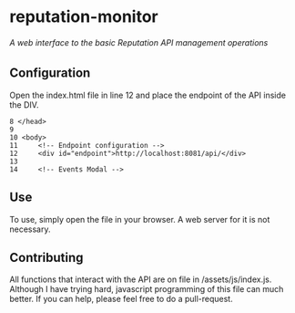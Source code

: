 # reputation-monitor
###### A web interface to the basic Reputation API management operations

Configuration
-------------

Open the index.html file in line 12 and place the endpoint of the API inside the DIV.

    8 </head>
    9 
    10 <body>
    11     <!-- Endpoint configuration -->
    12     <div id="endpoint">http://localhost:8081/api/</div>
    13 
    14     <!-- Events Modal -->

Use
---

To use, simply open the file in your browser. A web server for it is not necessary.

Contributing
------------

All functions that interact with the API are on file in /assets/js/index.js. Although I have trying hard, javascript programming of this file can much better. If you can help, please feel free to do a pull-request.

